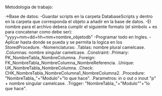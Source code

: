 Metodologia de trabajo:

->Base de datos:
-Guardar scripts en la carpeta DatabaseScripts y dentro en la carpeta que corresponda
el objeto a añadir en la base de datos.
-El nombre para el archivo debera cumplir el siguiente formato (el simbolo + es para concatenar como debe ser):
    "yyyy+mm+dd+hh+mm+nombre_objetodb"
-Programar todo en Ingles.
-Aplicar hasta donde se pueda y se permita la logica en los StoredProcedure.
-Nomenclaturas:
.Tablas: nombre plural camelcase.
    .Columnas: nombre singular camelcase.
    .Constraint:
        .Primary: PK_NombreTabla_NombreColumna.
        .Foreign: FK_NombreTabla_NombreColumna_NombreReferencia.
        .Unique: UK_NombreTabla_NombreColumna.
        .Check: CHK_NombreTabla_NombreColumna1_NombreColumna2.
.Procedure: "NombreTabla_"+"Modulo"+"lo que hace".
    .Parametros: in o out o inout "p" + nombre singular camelcase.
.Trigger: "NombreTabla_"+"Modulo""+"lo que hace".
